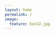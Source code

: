 ```yaml
---
layout: home
permalink: /
image:
  feature: back2.jpg
---
```


<!-- <div class="tiles"> -->

<!-- <div class="tile"> -->
<!--   <h2 class="post-title">Built for Jekyll 3</h2> -->
<!--   <p class="post-excerpt">Takes advantage of native Sass support and data files to make customizing your site easier.</p> -->
<!-- </div>[> /.tile <] -->

<!-- <div class="tile"> -->
<!--   <h2 class="post-title">Content First</h2> -->
<!--   <p class="post-excerpt">Designed to put the focus on you and your writing. Headers, navigation, sidebars, and footers have been purposely deemphasized.</p> -->
<!-- </div>[> /.tile <] -->

<!-- <div class="tile"> -->
<!--   <h2 class="post-title">Customizable</h2> -->
<!--   <p class="post-excerpt">Packed with layouts and modules. Include Disqus comments, social sharing buttons, and table of contents on one or all pages.</p> -->
<!-- </div>[> /.tile <] -->

<!-- <div class="tile"> -->
<!--   <h2 class="post-title">Extensible</h2> -->
<!--   <p class="post-excerpt">Compatible with popular libraries like <a href="http://bourbon.io">Bourbon</a>, <a href="http://neat.bourbon.io/">Neat</a>, and <a href="http://github.com/octopress/octopress">Octopress</a> to help build and deploy your site with ease.</p> -->
<!-- </div>[> /.tile <] -->

<!-- </div>[> /.tiles <] -->
